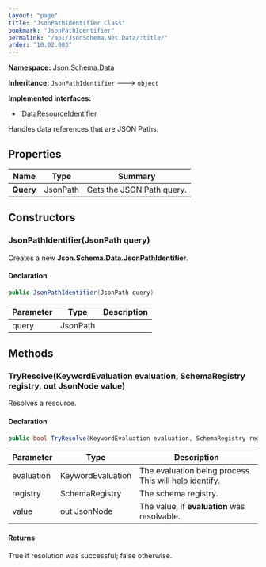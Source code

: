 ```yaml
---
layout: "page"
title: "JsonPathIdentifier Class"
bookmark: "JsonPathIdentifier"
permalink: "/api/JsonSchema.Net.Data/:title/"
order: "10.02.003"
---
```

**Namespace:** Json.Schema.Data

**Inheritance:**
`JsonPathIdentifier`
 🡒 
`object`

**Implemented interfaces:**

- IDataResourceIdentifier

Handles data references that are JSON Paths.

## Properties

| Name | Type | Summary |
|---|---|---|
| **Query** | JsonPath | Gets the JSON Path query. |

## Constructors

### JsonPathIdentifier(JsonPath query)

Creates a new **Json.Schema.Data.JsonPathIdentifier**.

#### Declaration

```c#
public JsonPathIdentifier(JsonPath query)
```

| Parameter | Type | Description |
|---|---|---|
| query | JsonPath |  |


## Methods

### TryResolve(KeywordEvaluation evaluation, SchemaRegistry registry, out JsonNode value)

Resolves a resource.

#### Declaration

```c#
public bool TryResolve(KeywordEvaluation evaluation, SchemaRegistry registry, out JsonNode value)
```

| Parameter | Type | Description |
|---|---|---|
| evaluation | KeywordEvaluation | The evaluation being process.  This will help identify. |
| registry | SchemaRegistry | The schema registry. |
| value | out JsonNode | The value, if **evaluation** was resolvable. |


#### Returns

True if resolution was successful; false otherwise.

